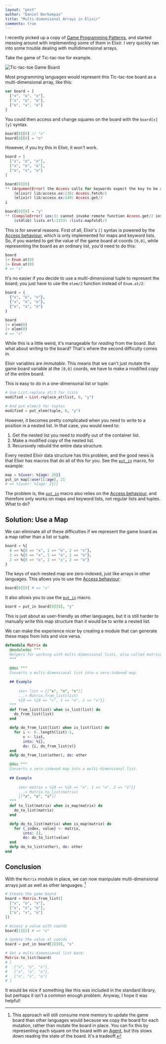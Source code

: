 ```yaml
---
layout: "post"
author: "Daniel Berkompas"
title: "Multi-dimensional Arrays in Elixir"
comments: true
---
```


I recently picked up a copy of [Game Programming Patterns][game-patterns], and started messing around with implementing some of them in Elixir. I very quickly ran into some trouble dealing with multidimensional arrays.

Take the game of Tic-tac-toe for example.

![Tic-tac-toe Game Board](/assets/img/tic_tac_toe.png)

Most programming languages would represent this Tic-tac-toe board as a multi-dimensional array, like this:

```javascript
var board = [
  ["x", "o", "x"],
  ["x", "o", "o"],
  ["o", "x", "o"]
]
```

You could then access and change squares on the board with the `board[x][y]` syntax.

```javascript
board[0][0] // "x"
board[0][0] = "o"
```

However, if you try this in Elixir, it won't work.

```elixir
board = [
  ["x", "o", "x"],
  ["x", "o", "o"],
  ["o", "x", "o"]
]

board[0][0]
** (ArgumentError) the Access calls for keywords expect the key to be an atom, got: 0
    (elixir) lib/access.ex:136: Access.fetch/2
    (elixir) lib/access.ex:149: Access.get/3
i

board[0][0] = "y"
** (CompileError) iex:3: cannot invoke remote function Access.get/2 inside match
    (stdlib) lists.erl:1353: :lists.mapfoldl/3

```

This is for several reasons. First of all, Elixir's `[]` syntax is powered by the [Access behaviour][access], which is only implemented for maps and keyword lists. So, if you wanted to get the value of the game board at coords `[0,0]`, while representing the board as an ordinary list, you'd need to do this:

```elixir
board
|> Enum.at(0)
|> Enum.at(0)
# => "x"
```

It's no easier if you decide to use a multi-dimensional tuple to represent the board; you just have to use the `elem/2` function instead of `Enum.at/2`:

```elixir
board = {
  {"x", "o", "x"},
  {"x", "o", "o"},
  {"o", "x", "o"}
}

board
|> elem(0)
|> elem(0)
# => "x"
```

While this is a little weird, it's manageable for _reading_ from the board. But what about _writing_ to the board? That's where the second difficulty comes in.

Elixir variables are _immutable_. This means that we can't just mutate the game board variable at the `[0,0]` coords, we have to make a modified _copy_ of the entire board.

This is easy to do in a one-dimensonal list or tuple:

```elixir
# Use List.replace_at/3 for lists
modified = List.replace_at(list, 0, "y")

# And put_elem/3 for tuples
modified = put_elem(tuple, 0, "y")
```

However, it becomes pretty complicated when you need to write to a position in a nested list. In that case, you would need to:

1. Get the nested list you need to modify out of the container list.
2. Make a modified copy of the nested list.
3. Recursively rebuild the entire data structure.

Every nested Elixir data structure has this problem, and the good news is that Elixir has macros that do all of this for you. See the [`put_in`][put_in] macro, for example:

```elixir
map = %{user: %{age: 20}}
put_in map[:user][:age], 21
# => %{user: %{age: 21}}
```

The problem is, the [`put_in`][put_in] macro also relies on the [Access behaviour][access], and therefore only works on maps and keyword lists, not regular lists and tuples. What to do?

## Solution: Use a Map

We can eliminate all of these difficulties if we represent the game board as a map rather than a list or tuple.

```elixir
board = %{
  0 => %{0 => "x", 1 => "o", 2 => "x"},
  1 => %{0 => "x", 1 => "o", 2 => "o"},
  2 => %{0 => "o", 1 => "x", 2 => "o"}
}
```

The keys of each nested map are zero-indexed, just like arrays in other languages. This allows you to use the [Access behaviour][access]:

```elixir
board[0][0] # => "x"
```

It also allows you to use the [`put_in`][put_in] macro.

```elixir
board = put_in board[0][0], "y"
```

This is just about as user-friendly as other languages, but it is still harder to manually write this map structure than it would be to write a nested list. 

We can make the experience nicer by creating a module that can generate these maps from lists and vice versa.

```elixir
defmodule Matrix do
  @moduledoc """
  Helpers for working with multi-dimensional lists, also called matrices.
  """

  @doc """
  Converts a multi-dimensional list into a zero-indexed map.
  
  ## Example
  
      iex> list = [["x", "o", "x"]]
      ...> Matrix.from_list(list)
      %{0 => %{0 => "x", 1 => "o", 2 => "x"}}
  """
  def from_list(list) when is_list(list) do
    do_from_list(list)
  end

  defp do_from_list(list) when is_list(list) do
    for i <- 0..length(list)-1,
        v <- list,
        into: %{},
        do: {i, do_from_list(v)}
  end
  defp do_from_list(other), do: other

  @doc """
  Converts a zero-indexed map into a multi-dimensional list.
  
  ## Example
  
      iex> matrix = %{0 => %{0 => "x", 1 => "o", 2 => "x"}}
      ...> Matrix.to_list(matrix)
      [["x", "o", "x"]]
  """
  def to_list(matrix) when is_map(matrix) do
    do_to_list(matrix)
  end

  defp do_to_list(matrix) when is_map(matrix) do
    for {_index, value} <- matrix,
        into: [],
        do: do_to_list(value)
  end
  defp do_to_list(other), do: other
end
```

## Conclusion

With the `Matrix` module in place, we can now manipulate multi-dimensional arrays just as well as other languages: [^memory]

```elixir
# Create the game board
board = Matrix.from_list([
  ["x", "o", "x"],
  ["x", "o", "o"],
  ["o", "x", "o"]
])

# Access a value with coords
board[1][2] # => "o"

# Update the value at coords
board = put_in board[2][0], "x"

# Get a multi-dimensional list back:
Matrix.to_list(board)
# [
#   ["x", "o", "x"],
#   ["x", "o", "o"],
#   ["x", "x", "o"]
# ]
```

It would be nice if something like this was included in the standard library, but perhaps it isn't a common enough problem. Anyway, I hope it was helpful!

[^memory]: This approach will still consume more memory to update the game board than other languages would because we copy the board for each mutation, rather than mutate the board in place. You can fix this by representing each square on the board with an [Agent][agent], but this slows down reading the state of the board. It's a tradeoff.

[agent]: http://elixir-lang.org/docs/stable/elixir/Agent.html
[put_in]: http://elixir-lang.org/docs/stable/elixir/Kernel.html#put_in/2
[access]: http://elixir-lang.org/docs/stable/elixir/Access.html
[game-patterns]: http://www.amazon.com/Game-Programming-Patterns-Robert-Nystrom/dp/0990582906/ref=sr_1_1?ie=UTF8&qid=1461424993&sr=8-1&keywords=game+programming+patterns


